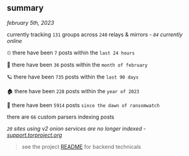 
## summary
_february 5th, 2023_

currently tracking `131` groups across `240` relays & mirrors - _`84` currently online_

⏲ there have been `7` posts within the `last 24 hours`

🦈 there have been `36` posts within the `month of february`

🪐 there have been `735` posts within the `last 90 days`

🏚 there have been `228` posts within the `year of 2023`

🦕 there have been `5914` posts `since the dawn of ransomwatch`

there are `66` custom parsers indexing posts

_`20` sites using v2 onion services are no longer indexed - [support.torproject.org](https://support.torproject.org/onionservices/v2-deprecation/)_

> see the project [README](https://github.com/joshhighet/ransomwatch#ransomwatch--) for backend technicals
